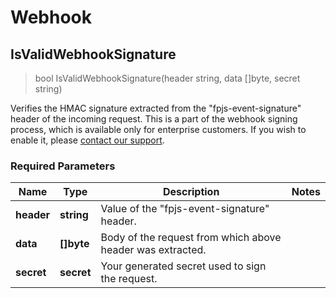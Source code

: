 # Webhook

## **IsValidWebhookSignature**

> bool IsValidWebhookSignature(header string, data []byte, secret string)

Verifies the HMAC signature extracted from the "fpjs-event-signature" header of the incoming request. This is a part of the webhook signing process, which is available only for enterprise customers.
If you wish to enable it, please [contact our support](https://fingerprint.com/support).

### Required Parameters

| Name       | Type       | Description                                                | Notes |
|------------|------------|------------------------------------------------------------|-------|
| **header** | **string** | Value of the "fpjs-event-signature" header.                |       |
| **data**   | **[]byte** | Body of the request from which above header was extracted. |       | 
| **secret** | **secret** | Your generated secret used to sign the request.            |       | 
